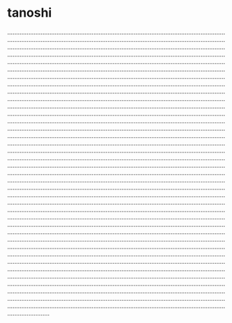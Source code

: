 # tanoshi
................................................................................................................................................................................................................................................................................................................................................................................................................................................................................................................................................................................................................................................................................................................................................................................................................................................................................................................................................................................................................................................................................................................................................................................................................................................................................................................................................................................................................................................................................................................................................................................................................................................................................................................................................................................................................................................................................................................................................................................................................................................................................................................................................................................................................................................................................................................................................................................................................................................................................................................................................................................................................................................................................................................................................................................................................................................................................................................................................................................................................................................................................................................................................................................................................................................................................................................................................................................................................................................................................................................................................................................................................................................................................................................................................................................................................................................................................................................................................................................................................................................................................................................................................................................................................................................................................................................................................................................................................................................................................................................................................................................................................................................................................................................................................................................................................................................................................................................................
